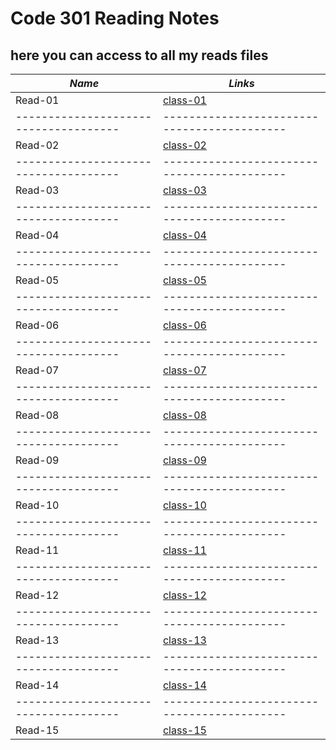 # Code 301 Reading Notes
## here you can access to all my reads files

***Name***                           | *Links*
-------------------------------------|-------------------------------------------
Read-01                              | [class-01](https://osamamousa204.github.io/reading-notes-301/class-01)
-------------------------------------|-------------------------------------------
Read-02                              | [class-02](https://osamamousa204.github.io/reading-notes-301/class-02)
-------------------------------------|-------------------------------------------
Read-03                              | [class-03](https://osamamousa204.github.io/reading-notes-301/class-03)
-------------------------------------|-------------------------------------------
Read-04                              | [class-04](https://osamamousa204.github.io/reading-notes-301/class-04)
-------------------------------------|-------------------------------------------
Read-05                              | [class-05](https://osamamousa204.github.io/reading-notes-301/class-05)
-------------------------------------|-------------------------------------------
Read-06                              | [class-06](https://osamamousa204.github.io/reading-notes-301/class-06)
-------------------------------------|-------------------------------------------
Read-07                              | [class-07](https://osamamousa204.github.io/reading-notes-301/class-07)
-------------------------------------|-------------------------------------------
Read-08                              | [class-08](https://osamamousa204.github.io/reading-notes-301/class-08)
-------------------------------------|-------------------------------------------
Read-09                              | [class-09](https://osamamousa204.github.io/reading-notes-301/class-09)
-------------------------------------|-------------------------------------------
Read-10                              | [class-10](https://osamamousa204.github.io/reading-notes-301/class-10)
-------------------------------------|-------------------------------------------
Read-11                              | [class-11](https://osamamousa204.github.io/reading-notes-301/class-11)
-------------------------------------|-------------------------------------------
Read-12                              | [class-12](#) 
-------------------------------------|-------------------------------------------
Read-13                              | [class-13](#)
-------------------------------------|-------------------------------------------
Read-14                              | [class-14](#)
-------------------------------------|-------------------------------------------
Read-15                              | [class-15](#)

 
